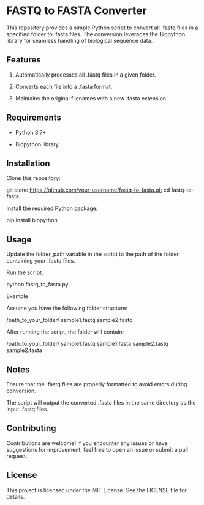 # FASTQ to FASTA Converter

This repository provides a simple Python script to convert all .fastq files in a specified folder to .fasta files. The conversion leverages the Biopython library for seamless handling of biological sequence data.

## Features

1. Automatically processes all .fastq files in a given folder.

2. Converts each file into a .fasta format.

3. Maintains the original filenames with a new .fasta extension.

## Requirements

- Python 3.7+

- Biopython library

## Installation

Clone this repository:

git clone https://github.com/your-username/fastq-to-fasta.git
cd fastq-to-fasta

Install the required Python package:

pip install biopython

## Usage

Update the folder_path variable in the script to the path of the folder containing your .fastq files.

Run the script:

python fastq_to_fasta.py

Example

Assume you have the following folder structure:

/path_to_your_folder/
  sample1.fastq
  sample2.fastq

After running the script, the folder will contain:

/path_to_your_folder/
  sample1.fastq
  sample1.fasta
  sample2.fastq
  sample2.fasta

## Notes

Ensure that the .fastq files are properly formatted to avoid errors during conversion.

The script will output the converted .fasta files in the same directory as the input .fastq files.

## Contributing

Contributions are welcome! If you encounter any issues or have suggestions for improvement, feel free to open an issue or submit a pull request.

## License

This project is licensed under the MIT License. See the LICENSE file for details.

